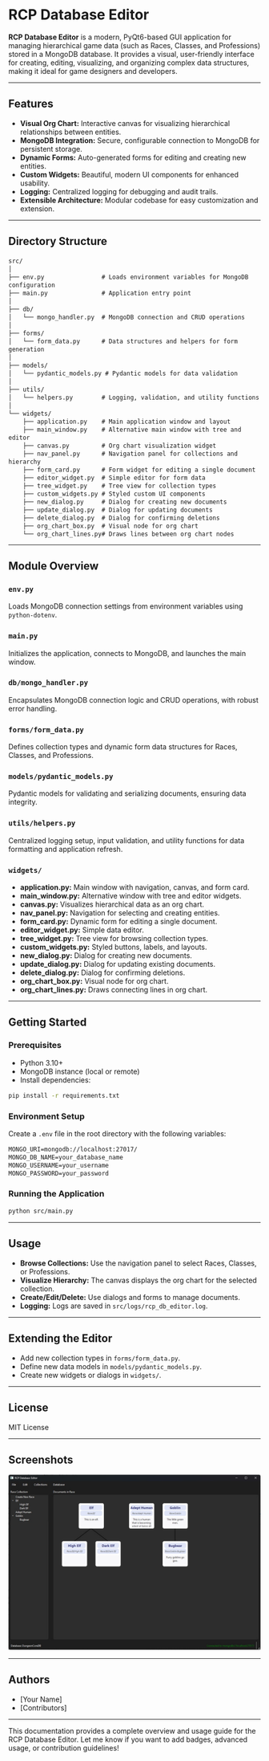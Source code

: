 # RCP Database Editor

**RCP Database Editor** is a modern, PyQt6-based GUI application for managing hierarchical game data (such as Races, Classes, and Professions) stored in a MongoDB database. It provides a visual, user-friendly interface for creating, editing, visualizing, and organizing complex data structures, making it ideal for game designers and developers.

---

## Features

- **Visual Org Chart:** Interactive canvas for visualizing hierarchical relationships between entities.
- **MongoDB Integration:** Secure, configurable connection to MongoDB for persistent storage.
- **Dynamic Forms:** Auto-generated forms for editing and creating new entities.
- **Custom Widgets:** Beautiful, modern UI components for enhanced usability.
- **Logging:** Centralized logging for debugging and audit trails.
- **Extensible Architecture:** Modular codebase for easy customization and extension.

---

## Directory Structure

```text
src/
│
├── env.py                # Loads environment variables for MongoDB configuration
├── main.py               # Application entry point
│
├── db/
│   └── mongo_handler.py  # MongoDB connection and CRUD operations
│
├── forms/
│   └── form_data.py      # Data structures and helpers for form generation
│
├── models/
│   └── pydantic_models.py # Pydantic models for data validation
│
├── utils/
│   └── helpers.py        # Logging, validation, and utility functions
│
└── widgets/
    ├── application.py    # Main application window and layout
    ├── main_window.py    # Alternative main window with tree and editor
    ├── canvas.py         # Org chart visualization widget
    ├── nav_panel.py      # Navigation panel for collections and hierarchy
    ├── form_card.py      # Form widget for editing a single document
    ├── editor_widget.py  # Simple editor for form data
    ├── tree_widget.py    # Tree view for collection types
    ├── custom_widgets.py # Styled custom UI components
    ├── new_dialog.py     # Dialog for creating new documents
    ├── update_dialog.py  # Dialog for updating documents
    ├── delete_dialog.py  # Dialog for confirming deletions
    ├── org_chart_box.py  # Visual node for org chart
    └── org_chart_lines.py# Draws lines between org chart nodes
```

---

## Module Overview

### `env.py`

Loads MongoDB connection settings from environment variables using `python-dotenv`.

### `main.py`

Initializes the application, connects to MongoDB, and launches the main window.

### `db/mongo_handler.py`

Encapsulates MongoDB connection logic and CRUD operations, with robust error handling.

### `forms/form_data.py`

Defines collection types and dynamic form data structures for Races, Classes, and Professions.

### `models/pydantic_models.py`

Pydantic models for validating and serializing documents, ensuring data integrity.

### `utils/helpers.py`

Centralized logging setup, input validation, and utility functions for data formatting and application refresh.

### `widgets/`

- **application.py:** Main window with navigation, canvas, and form card.
- **main_window.py:** Alternative window with tree and editor widgets.
- **canvas.py:** Visualizes hierarchical data as an org chart.
- **nav_panel.py:** Navigation for selecting and creating entities.
- **form_card.py:** Dynamic form for editing a single document.
- **editor_widget.py:** Simple data editor.
- **tree_widget.py:** Tree view for browsing collection types.
- **custom_widgets.py:** Styled buttons, labels, and layouts.
- **new_dialog.py:** Dialog for creating new documents.
- **update_dialog.py:** Dialog for updating existing documents.
- **delete_dialog.py:** Dialog for confirming deletions.
- **org_chart_box.py:** Visual node for org chart.
- **org_chart_lines.py:** Draws connecting lines in org chart.

---

## Getting Started

### Prerequisites

- Python 3.10+
- MongoDB instance (local or remote)
- Install dependencies:

```sh
pip install -r requirements.txt
```

### Environment Setup

Create a `.env` file in the root directory with the following variables:

```env
MONGO_URI=mongodb://localhost:27017/
MONGO_DB_NAME=your_database_name
MONGO_USERNAME=your_username
MONGO_PASSWORD=your_password
```

### Running the Application

```sh
python src/main.py
```

---

## Usage

- **Browse Collections:** Use the navigation panel to select Races, Classes, or Professions.
- **Visualize Hierarchy:** The canvas displays the org chart for the selected collection.
- **Create/Edit/Delete:** Use dialogs and forms to manage documents.
- **Logging:** Logs are saved in `src/logs/rcp_db_editor.log`.

---

## Extending the Editor

- Add new collection types in `forms/form_data.py`.
- Define new data models in `models/pydantic_models.py`.
- Create new widgets or dialogs in `widgets/`.

---

## License

MIT License

---

## Screenshots

![Screenshot](logs/screenshots/Application.jpg)

---

## Authors

- [Your Name]
- [Contributors]

---

This documentation provides a complete overview and usage guide for the RCP Database Editor. Let me know if you want to add badges, advanced usage, or contribution guidelines!
